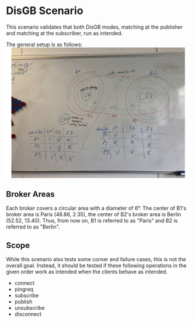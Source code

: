 # DisGB Scenario

This scenario validates that both DisGB modes, matching at the publisher and matching at the subscriber, run as 
intended.

The general setup is as follows:
![](disgb_scenario-setup.png)

## Broker Areas

Each broker covers a circular area with a diameter of 6°. The center of B1's broker area is Paris (48.86, 2.35), 
the center of B2's broker area is Berlin (52.52, 13.40).
Thus, from now on, B1 is referred to as "Paris" and B2 is referred to as "Berlin".

## Scope

While this scenario also tests some corner and failure cases, this is not the overall goal. Instead, it should be 
tested if these following operations in the given order work as intended when the clients behave as intended.
- connect
- pingreq
- subscribe
- publish
- unsubscribe
- disconnect